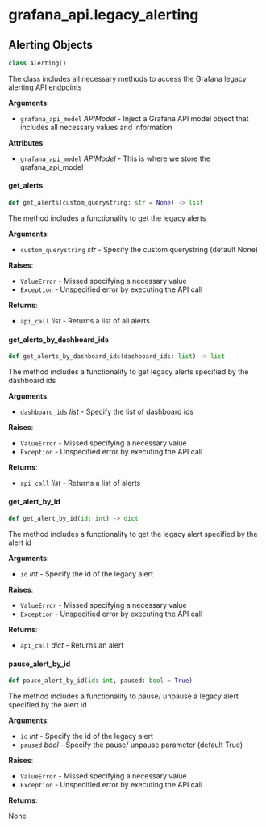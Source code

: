 <a id="grafana_api.legacy_alerting"></a>

# grafana\_api.legacy\_alerting

<a id="grafana_api.legacy_alerting.Alerting"></a>

## Alerting Objects

```python
class Alerting()
```

The class includes all necessary methods to access the Grafana legacy alerting API endpoints

**Arguments**:

- `grafana_api_model` _APIModel_ - Inject a Grafana API model object that includes all necessary values and information
  

**Attributes**:

- `grafana_api_model` _APIModel_ - This is where we store the grafana_api_model

<a id="grafana_api.legacy_alerting.Alerting.get_alerts"></a>

#### get\_alerts

```python
def get_alerts(custom_querystring: str = None) -> list
```

The method includes a functionality to get the legacy alerts

**Arguments**:

- `custom_querystring` _str_ - Specify the custom querystring (default None)
  

**Raises**:

- `ValueError` - Missed specifying a necessary value
- `Exception` - Unspecified error by executing the API call
  

**Returns**:

- `api_call` _list_ - Returns a list of all alerts

<a id="grafana_api.legacy_alerting.Alerting.get_alerts_by_dashboard_ids"></a>

#### get\_alerts\_by\_dashboard\_ids

```python
def get_alerts_by_dashboard_ids(dashboard_ids: list) -> list
```

The method includes a functionality to get legacy alerts specified by the dashboard ids

**Arguments**:

- `dashboard_ids` _list_ - Specify the list of dashboard ids
  

**Raises**:

- `ValueError` - Missed specifying a necessary value
- `Exception` - Unspecified error by executing the API call
  

**Returns**:

- `api_call` _list_ - Returns a list of alerts

<a id="grafana_api.legacy_alerting.Alerting.get_alert_by_id"></a>

#### get\_alert\_by\_id

```python
def get_alert_by_id(id: int) -> dict
```

The method includes a functionality to get the legacy alert specified by the alert id

**Arguments**:

- `id` _int_ - Specify the id of the legacy alert
  

**Raises**:

- `ValueError` - Missed specifying a necessary value
- `Exception` - Unspecified error by executing the API call
  

**Returns**:

- `api_call` _dict_ - Returns an alert

<a id="grafana_api.legacy_alerting.Alerting.pause_alert_by_id"></a>

#### pause\_alert\_by\_id

```python
def pause_alert_by_id(id: int, paused: bool = True)
```

The method includes a functionality to pause/ unpause a legacy alert specified by the alert id

**Arguments**:

- `id` _int_ - Specify the id of the legacy alert
- `paused` _bool_ - Specify the pause/ unpause parameter (default True)
  

**Raises**:

- `ValueError` - Missed specifying a necessary value
- `Exception` - Unspecified error by executing the API call
  

**Returns**:

  None

